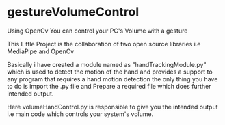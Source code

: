 # gestureVolumeControl
Using OpenCv You can control your PC's Volume with a gesture

This Little Project is the collaboration of two open source libraries i.e MediaPipe and OpenCv

Basically i have created a module named as "handTrackingModule.py" which is used to detect the motion of the hand and provides a support to any program that requires a hand motion detection
the only thing you have to do is import the .py file and Prepare a required file which does further intended output.

Here volumeHandControl.py is responsible to give you the intended output i.e main code which controls your system's volume.
